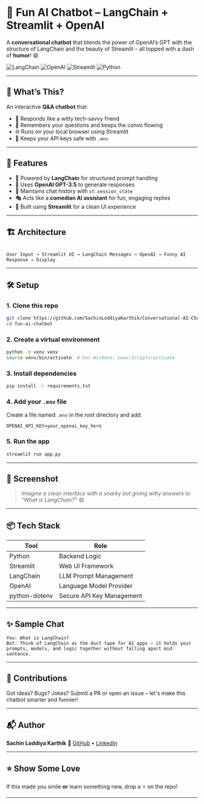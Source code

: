 
# 🤖 Fun AI Chatbot – LangChain + Streamlit + OpenAI

A **conversational chatbot** that blends the power of OpenAI’s GPT with the structure of LangChain and the beauty of Streamlit – all topped with a dash of **humor**! 😄

![LangChain](https://img.shields.io/badge/LangChain-00A896?style=for-the-badge&logo=langchain&logoColor=white)
![OpenAI](https://img.shields.io/badge/OpenAI-412991?style=for-the-badge&logo=openai&logoColor=white)
![Streamlit](https://img.shields.io/badge/Streamlit-FF4B4B?style=for-the-badge&logo=streamlit&logoColor=white)
![Python](https://img.shields.io/badge/Python-3776AB?style=for-the-badge&logo=python&logoColor=white)

---

## 🎯 What’s This?

An interactive **Q&A chatbot** that:
- 🤹 Responds like a witty tech-savvy friend
- 💬 Remembers your questions and keeps the convo flowing
- 🌐 Runs on your local browser using Streamlit
- 🔐 Keeps your API keys safe with `.env`

---

## 🚀 Features

- 🔗 Powered by **LangChain** for structured prompt handling
- 🧠 Uses **OpenAI GPT-3.5** to generate responses
- 🧾 Maintains chat history with `st.session_state`
- 🎭 Acts like a **comedian AI assistant** for fun, engaging replies
- 🌈 Built using **Streamlit** for a clean UI experience

---

## 🏗️ Architecture

```

User Input → Streamlit UI → LangChain Messages → OpenAI → Funny AI Response → Display

````

---

## 🛠 Setup

### 1. Clone this repo
```bash
git clone https://github.com/SachinLoddiyaKarthik/Conversational-AI-Chatbot-with-LangChain-and-OpenAI
cd fun-ai-chatbot
````

### 2. Create a virtual environment

```bash
python -m venv venv
source venv/bin/activate  # For Windows: venv\Scripts\activate
```

### 3. Install dependencies

```bash
pip install -r requirements.txt
```

### 4. Add your `.env` file

Create a file named `.env` in the root directory and add:

```env
OPENAI_API_KEY=your_openai_key_here
```

### 5. Run the app

```bash
streamlit run app.py
```

---

## 📸 Screenshot

> *Imagine a clean interface with a snarky bot giving witty answers to “What is LangChain?”* 😄

---

## 📦 Tech Stack

| Tool          | Role                      |
| ------------- | ------------------------- |
| Python        | Backend Logic             |
| Streamlit     | Web UI Framework          |
| LangChain     | LLM Prompt Management     |
| OpenAI        | Language Model Provider   |
| python-dotenv | Secure API Key Management |

---

## ✨ Sample Chat

```
You: What is LangChain?
Bot: Think of LangChain as the duct tape for AI apps – it holds your prompts, models, and logic together without falling apart mid-sentence.
```

---

## 🤝 Contributions

Got ideas? Bugs? Jokes?
Submit a PR or open an issue – let's make this chatbot smarter and funnier!

---

## 📬 Author

**Sachin Loddiya Karthik**
🔗 [GitHub](https://github.com/SachinLoddiyaKarthik) • [LinkedIn](https://www.linkedin.com/in/sachin-lk/)

---

## ⭐ Show Some Love

If this made you smile **or** learn something new, drop a ⭐ on the repo!

---
